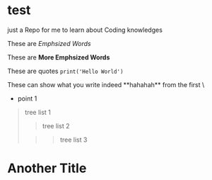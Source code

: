 test
====================
just a Repo for me to learn about Coding knowledges

These are *Emphsized Words*

These are **More Emphsized Words**

These are quotes ``print('Hello World')``

These can show what you write indeed \*\*hahahah\*\* from the first \

* point 1

> tree list 1
> > tree list 2
> 
> > > tree list 3

Another Title
================
